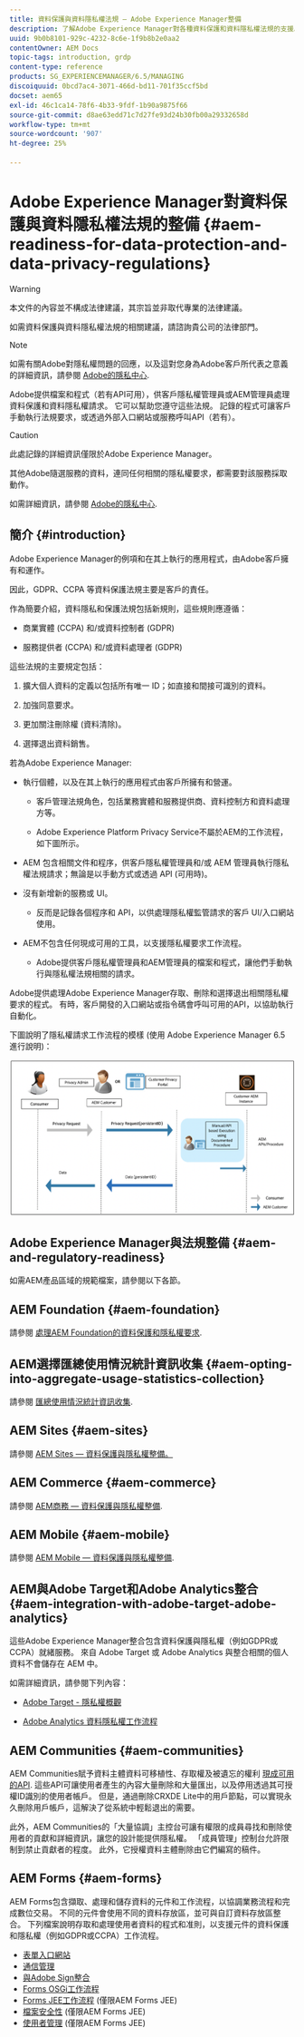```yaml
---
title: 資料保護與資料隱私權法規 — Adobe Experience Manager整備
description: 了解Adobe Experience Manager對各種資料保護和資料隱私權法規的支援。 其中包括歐盟一般資料保護規範(GDPR)、加州消費者隱私法，以及實作新AEM專案時如何遵循。
uuid: 9b0b8101-929c-4232-8c6e-1f9b8b2e0aa2
contentOwner: AEM Docs
topic-tags: introduction, grdp
content-type: reference
products: SG_EXPERIENCEMANAGER/6.5/MANAGING
discoiquuid: 0bcd7ac4-3071-466d-bd11-701f35ccf5bd
docset: aem65
exl-id: 46c1ca14-78f6-4b33-9fdf-1b90a9875f66
source-git-commit: d8ae63edd71c7d27fe93d24b30fb00a29332658d
workflow-type: tm+mt
source-wordcount: '907'
ht-degree: 25%

---
```


# Adobe Experience Manager對資料保護與資料隱私權法規的整備 {#aem-readiness-for-data-protection-and-data-privacy-regulations}

>[!WARNING]
>
>本文件的內容並不構成法律建議，其宗旨並非取代專業的法律建議。
>
>如需資料保護與資料隱私權法規的相關建議，請諮詢貴公司的法律部門。

>[!NOTE]
>
>如需有關Adobe對隱私權問題的回應，以及這對您身為Adobe客戶所代表之意義的詳細資訊，請參閱 [Adobe的隱私中心](https://www.adobe.com/tw/privacy.html).

Adobe提供檔案和程式（若有API可用），供客戶隱私權管理員或AEM管理員處理資料保護和資料隱私權請求。 它可以幫助您遵守這些法規。 記錄的程式可讓客戶手動執行法規要求，或透過外部入口網站或服務呼叫API（若有）。

>[!CAUTION]
>
>此處記錄的詳細資訊僅限於Adobe Experience Manager。
>
>其他Adobe隨選服務的資料，連同任何相關的隱私權要求，都需要對該服務採取動作。
>
>如需詳細資訊，請參閱 [Adobe的隱私中心](https://www.adobe.com/tw/privacy.html).

## 簡介 {#introduction}

Adobe Experience Manager的例項和在其上執行的應用程式，由Adobe客戶擁有和運作。

因此，GDPR、CCPA 等資料保護法規主要是客戶的責任。

作為簡要介紹，資料隱私和保護法規包括新規則，這些規則應遵循：

* 商業實體 (CCPA) 和/或資料控制者 (GDPR)

* 服務提供者 (CCPA) 和/或資料處理者 (GDPR)

這些法規的主要規定包括：

1. 擴大個人資料的定義以包括所有唯一 ID；如直接和間接可識別的資料。

2. 加強同意要求。

3. 更加關注刪除權 (資料清除)。

4. 選擇退出資料銷售。

若為Adobe Experience Manager:

* 執行個體，以及在其上執行的應用程式由客戶所擁有和營運。

   * 客戶管理法規角色，包括業務實體和服務提供商、資料控制方和資料處理方等。

   * Adobe Experience Platform Privacy Service不屬於AEM的工作流程，如下圖所示。

* AEM 包含相關文件和程序，供客戶隱私權管理員和/或 AEM 管理員執行隱私權法規請求；無論是以手動方式或透過 API (可用時)。

* 沒有新增新的服務或 UI。

   * 反而是記錄各個程序和 API，以供處理隱私權監管請求的客戶 UI/入口網站使用。

* AEM不包含任何現成可用的工具，以支援隱私權要求工作流程。

   * Adobe提供客戶隱私權管理員和AEM管理員的檔案和程式，讓他們手動執行與隱私權法規相關的請求。

Adobe提供處理Adobe Experience Manager存取、刪除和選擇退出相關隱私權要求的程式。 有時，客戶開發的入口網站或指令碼會呼叫可用的API，以協助執行自動化。

下圖說明了隱私權請求工作流程的模樣 (使用 Adobe Experience Manager 6.5 進行說明)：

![資料保護和隱私權](assets/data-protection-and-privacy-01.png)

## Adobe Experience Manager與法規整備 {#aem-and-regulatory-readiness}

如需AEM產品區域的規範檔案，請參閱以下各節。

## AEM Foundation {#aem-foundation}

請參閱 [處理AEM Foundation的資料保護和隱私權要求](/help/sites-administering/handling-gdpr-requests-for-aem-platform.md).

## AEM選擇匯總使用情況統計資訊收集 {#aem-opting-into-aggregate-usage-statistics-collection}

請參閱 [匯總使用情況統計資訊收集](/help/sites-deploying/opt-in-aggregated-usage-statistics.md).

## AEM Sites {#aem-sites}

請參閱 [AEM Sites — 資料保護與隱私權整備。](/help/sites-administering/gdpr-compliance-sites.md)

## AEM Commerce {#aem-commerce}

請參閱 [AEM商務 — 資料保護與隱私權整備](/help/sites-administering/gdpr-compliance-commerce.md).

## AEM Mobile {#aem-mobile}

請參閱 [AEM Mobile — 資料保護與隱私權整備](/help/mobile/aem-mobile-gdpr-compliance.md).

## AEM與Adobe Target和Adobe Analytics整合 {#aem-integration-with-adobe-target-adobe-analytics}

這些Adobe Experience Manager整合包含資料保護與隱私權（例如GDPR或CCPA）就緒服務。 來自 Adobe Target 或 Adobe Analytics 與整合相關的個人資料不會儲存在 AEM 中。


如需詳細資訊，請參閱下列內容：

* [Adobe Target - 隱私權概觀](https://developer.adobe.com/target/before-implement/privacy/cmp-privacy-and-general-data-protection-regulation/?lang=en)

* [Adobe Analytics 資料隱私權工作流程](https://experienceleague.adobe.com/docs/analytics/admin/admin-tools/data-governance/an-gdpr-workflow.html)

## AEM Communities {#aem-communities}

AEM Communities賦予資料主體資料可移植性、存取權及被遺忘的權利 [現成可用的API](/help/communities/user-ugc-management-service.md). 這些API可讓使用者產生的內容大量刪除和大量匯出，以及停用透過其可授權ID識別的使用者帳戶。 但是，通過刪除CRXDE Lite中的用戶節點，可以實現永久刪除用戶帳戶，這解決了從系統中輕鬆退出的需要。

此外，AEM Communities的「大量協調」主控台可讓有權限的成員尋找和刪除使用者的貢獻和詳細資訊，讓您的設計能提供隱私權。 「成員管理」控制台允許限制到禁止貢獻者的程度。 此外，它授權資料主體刪除由它們編寫的稿件。

## AEM Forms {#aem-forms}

AEM Forms包含擷取、處理和儲存資料的元件和工作流程，以協調業務流程和完成數位交易。 不同的元件會使用不同的資料存放區，並可與自訂資料存放區整合。 下列檔案說明存取和處理使用者資料的程式和准則，以支援元件的資料保護和隱私權（例如GDPR或CCPA）工作流程。

* [表單入口網站](/help/forms/using/forms-portal-handling-user-data.md)
* [通信管理](/help/forms/using/correspondence-management-handling-user-data.md)
* [與Adobe Sign整合](/help/forms/using/integration-adobe-sign-handling-user-data.md)
* [Forms OSGi工作流程](/help/forms/using/forms-workflow-osgi-handling-user-data.md)
* [Forms JEE工作流程](/help/forms/using/forms-workflow-jee-handling-user-data.md) (僅限AEM Forms JEE)
* [檔案安全性](/help/forms/using/document-security-handling-user-data.md) (僅限AEM Forms JEE)
* [使用者管理](/help/forms/using/user-management-handling-user-data.md) (僅限AEM Forms JEE)

